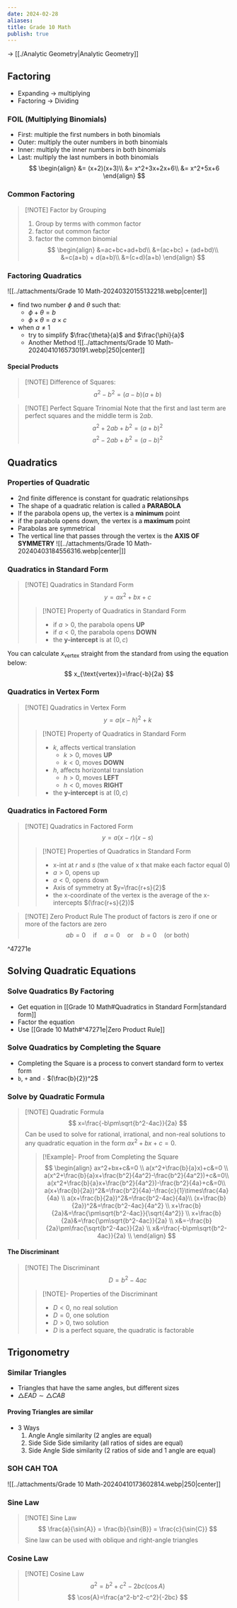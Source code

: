 ```yaml
---
date: 2024-02-28
aliases: 
title: Grade 10 Math
publish: true
---
```

-> [[./Analytic Geometry|Analytic Geometry]]

## Factoring
- Expanding -> multiplying
- Factoring -> Dividing

### FOIL (Multiplying Binomials)
- First: multiple the first numbers in both binomials
- Outer: multiply the outer numbers in both binomials
- Inner: multiply the inner numbers in both binomials
- Last: multiply the last numbers in both binomials
$$
\begin{align}
&= (x+2)(x+3)\\
&= x^2+3x+2x+6\\
&= x^2+5x+6
\end{align}
$$
### Common Factoring
> [!NOTE] Factor by Grouping
> 1. Group by terms with common factor
> 2. factor out common factor
> 3. factor the common binomial
> $$
> \begin{align}
> &=ac+bc+ad+bd\\
> &=(ac+bc) + (ad+bd)\\
> &=c(a+b) + d(a+b)\\
> &=(c+d)(a+b)
> \end{align}
> $$
> 

### Factoring Quadratics
![[../attachments/Grade 10 Math-20240320155132218.webp|center]]
- find two number $\phi$ and $\theta$ such that:
	- $\phi + \theta = b$
	- $\phi \times \theta = a\times c$
- when $a\neq1$
	- try to simplify $\frac{\theta}{a}$ and $\frac{\phi}{a}$
	- Another Method
		 ![[../attachments/Grade 10 Math-20240410165730191.webp|250|center]]
#### Special Products
> [!NOTE] Difference of Squares:
> 	$$a^2-b^2 = (a-b)(a+b)$$

> [!NOTE] Perfect Square Trinomial
> Note that the first and last term are perfect squares and the middle term is $2ab$.
> $$a^2+2ab+b^2=(a+b)^2$$
> $$a^2-2ab+b^2=(a-b)^2$$

## Quadratics
### Properties of Quadratic
- 2nd finite difference is constant for quadratic relationsihps
- The shape of a quadratic relation is called a **PARABOLA**
- If the parabola opens up, the vertex is a **minimum** point
- if the parabola opens down, the vertex is a **maximum** point
- Parabolas are symmetrical
- The vertical line that passes through the vertex is the **AXIS OF SYMMETRY**
![[../attachments/Grade 10 Math-20240403184556316.webp|center|]]

### Quadratics in Standard Form

> [!NOTE] Quadratics in Standard Form
> $$y=ax^2+bx+c$$
> >[!NOTE] Property of Quadratics in Standard Form
> > - if $a>0$, the parabola opens **UP**
> > - if $a<0$, the parabola opens **DOWN**
> > - the **y-intercept** is at $(0,c)$

You can calculate $x_{\text{vertex}}$ straight from the standard from using the equation below:
$$
x_{\text{vertex}}=\frac{-b}{2a}
$$
### Quadratics in Vertex Form
> [!NOTE] Quadratics in Vertex Form
> $$y=a(x-h)^2+k$$
> >[!NOTE] Property of Quadratics in Standard Form
> > - $k$, affects vertical translation
> > 	- $k > 0$, moves **UP**
> > 	- $k < 0$, moves **DOWN**
> > - $h$, affects horizontal translation
> > 	- $h > 0$, moves **LEFT**
> > 	- $h < 0$, moves **RIGHT**
> > - the **y-intercept** is at $(0,c)$


### Quadratics in Factored Form
> [!NOTE] Quadratics in Factored Form
> $$y=a(x-r)(x-s)$$
> >[!NOTE] Properties of Quadratics in Standard Form
> > - x-int at $r$ and $s$ (the value of x that make each factor equal 0)
> > - $a>0$, opens up
> > - $a<0$, opens down
> > - Axis of symmetry at $y=\frac{r+s}{2}$
> > - the x-coordinate of the vertex is the average of the x-intercepts $(\frac{r+s}{2})$


> [!NOTE] Zero Product Rule
> The product of factors is zero if one or more of the factors are zero
> $$ab=0 \quad\text{if}\quad a=0 \quad\text{or}\quad b=0 \quad \text{(or both)}$$

^47271e

## Solving Quadratic Equations
### Solve Quadratics By Factoring
- Get equation in [[Grade 10 Math#Quadratics in Standard Form|standard form]]
- Factor the equation
- Use [[Grade 10 Math#^47271e|Zero Product Rule]]

### Solve Quadratics by Completing the Square
- Completing the Square is a process to convert standard form to vertex form
- `b`, `+` and `-` $(\frac{b}{2})^2$
### Solve by Quadratic Formula

> [!NOTE] Quadratic Formula
> $$
> x=\frac{-b\pm\sqrt{b^2-4ac}}{2a}
> $$
> Can be used to solve for rational, irrational, and non-real solutions to any quadratic equation in the form $ax^2+bx+c=0$.
>> [!Example]- Proof from Completing the Square
>> $$
>> \begin{align}
>> ax^2+bx+c&=0 \\
>> a(x^2+\frac{b}{a}x)+c&=0 \\
>> a(x^2+\frac{b}{a}x+\frac{b^2}{4a^2}-\frac{b^2}{4a^2})+c&=0\\
>> a(x^2+\frac{b}{a}x+\frac{b^2}{4a^2})-\frac{b^2}{4a}+c&=0\\
>> a(x+\frac{b}{2a})^2&=\frac{b^2}{4a}-\frac{c}{1}\times\frac{4a}{4a} \\
>> a(x+\frac{b}{2a})^2&=\frac{b^2-4ac}{4a}\\
>> (x+\frac{b}{2a})^2&=\frac{b^2-4ac}{4a^2} \\
>> x+\frac{b}{2a}&=\frac{\pm\sqrt{b^2-4ac}}{\sqrt{4a^2}} \\
>> x+\frac{b}{2a}&=\frac{\pm\sqrt{b^2-4ac}}{2a} \\
>> x&=-\frac{b}{2a}\pm\frac{\sqrt{b^2-4ac}}{2a} \\
>> x&=\frac{-b\pm\sqrt{b^2-4ac}}{2a} \\
>> \end{align}
>> $$
#### The Discriminant
> [!NOTE] The Discriminant
> $$
> D = b^2-4ac
> $$
> > [!NOTE]- Properties of the Discriminant
> > - $D < 0$, no real solution
> > - $D = 0$,  one solution
> > - $D > 0$, two solution
> > - $D$ is a perfect square, the quadratic is factorable
## Trigonometry
### Similar Triangles
- Triangles that have the same angles, but different sizes
- $\triangle EAD \sim \triangle CAB$

#### Proving Triangles are similar
- 3 Ways
	1. Angle Angle similarity (2 angles are equal)
	2. Side Side Side similarity (all ratios of sides are equal)
	3. Side Angle Side similarity (2 ratios of side and 1 angle are equal)

### SOH CAH TOA
![[../attachments/Grade 10 Math-20240410173602814.webp|250|center]]

### Sine Law

> [!NOTE] Sine Law
> $$
> \frac{a}{\sin{A}} = \frac{b}{\sin{B}} = \frac{c}{\sin{C}}
> $$
> Sine law can be used with oblique and right-angle triangles

### Cosine Law

> [!NOTE] Cosine Law
> $$
> a^2=b^2+c^2-2bc(\cos{A})
> $$
> $$
> \cos{A}=\frac{a^2-b^2-c^2}{-2bc}
> $$

